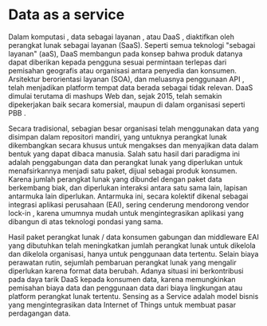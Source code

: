 <h1>Data as a service</h1>


Dalam komputasi , data sebagai layanan , atau DaaS , diaktifkan oleh perangkat lunak sebagai layanan (SaaS).
Seperti semua teknologi "sebagai layanan" (aaS), DaaS membangun pada konsep bahwa produk datanya dapat diberikan kepada pengguna sesuai permintaan terlepas dari pemisahan geografis atau organisasi antara penyedia dan konsumen. Arsitektur berorientasi layanan (SOA), dan meluasnya penggunaan API , telah menjadikan platform tempat data berada sebagai tidak relevan. 
DaaS dimulai terutama di mashups Web dan, sejak 2015, telah semakin dipekerjakan baik secara komersial, maupun di dalam organisasi seperti PBB .

Secara tradisional, sebagian besar organisasi telah menggunakan data yang disimpan dalam repositori mandiri, yang untuknya perangkat lunak dikembangkan secara khusus untuk mengakses dan menyajikan data dalam bentuk yang dapat dibaca manusia. Salah satu hasil dari paradigma ini adalah penggabungan data dan perangkat lunak yang diperlukan untuk menafsirkannya menjadi satu paket, dijual sebagai produk konsumen. Karena jumlah perangkat lunak yang dibundel dengan paket data berkembang biak, dan diperlukan interaksi antara satu sama lain, lapisan antarmuka lain diperlukan. Antarmuka ini, secara kolektif dikenal sebagai integrasi aplikasi perusahaan (EAI), sering cenderung mendorong vendor lock-in , karena umumnya mudah untuk mengintegrasikan aplikasi yang dibangun di atas teknologi pondasi yang sama.

Hasil paket perangkat lunak / data konsumen gabungan dan middleware EAI yang dibutuhkan telah meningkatkan jumlah perangkat lunak untuk dikelola dan dikelola organisasi, hanya untuk penggunaan data tertentu. Selain biaya perawatan rutin, sejumlah pembaruan perangkat lunak yang mengalir diperlukan karena format data berubah. Adanya situasi ini berkontribusi pada daya tarik DaaS kepada konsumen data, karena memungkinkan pemisahan biaya data dan penggunaan data dari biaya lingkungan atau platform perangkat lunak tertentu. Sensing as a Service adalah model bisnis yang mengintegrasikan data Internet of Things untuk membuat pasar perdagangan data.
